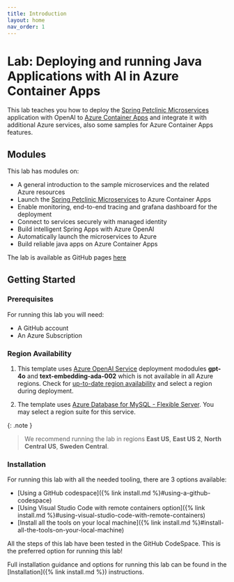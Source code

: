 ```yaml
---
title: Introduction
layout: home
nav_order: 1
---
```


# Lab: Deploying and running Java Applications with AI in Azure Container Apps

This lab teaches you how to deploy the [Spring Petclinic Microservices](https://github.com/Azure-Samples/java-microservices-aca-lab/tree/main/src) application with OpenAI to [Azure Container Apps](https://learn.microsoft.com/azure/container-apps/overview) and integrate it with additional Azure services, also some samples for Azure Container Apps features.

## Modules

This lab has modules on:

* A general introduction to the sample microservices and the related Azure resources
* Launch the [Spring Petclinic Microservices](https://github.com/spring-petclinic/spring-petclinic-microservices) to Azure Container Apps
* Enable monitoring, end-to-end tracing and grafana dashboard for the deployment
* Connect to services securely with managed identity
* Build intelligent Spring Apps with Azure OpenAI
* Automatically launch the microservices to Azure
* Build reliable java apps on Azure Container Apps

The lab is available as GitHub pages [here](https://azure-samples.github.io/java-microservices-aca-lab/)

## Getting Started

### Prerequisites

For running this lab you will need:

* A GitHub account
* An Azure Subscription

### Region Availability

1. This template uses [Azure OpenAI Service](https://learn.microsoft.com/en-us/azure/ai-services/openai/overview) deployment mododules **gpt-4o** and **text-embedding-ada-002** which is not available in all Azure regions. Check for [up-to-date region availability](https://learn.microsoft.com/azure/ai-services/openai/concepts/models#standard-deployment-model-availability) and select a region during deployment.

1. The template uses [Azure Database for MySQL - Flexible Server](https://learn.microsoft.com/en-us/azure/mysql/flexible-server/overview). You may select a region suite for this service.

{: .note }
> We recommend running the lab in regions **East US**, **East US 2**, **North Central US**, **Sweden Central**.

### Installation

For running this lab with all the needed tooling, there are 3 options available:

* [Using a GitHub codespace]({% link install.md %}#using-a-github-codespace)
* [Using Visual Studio Code with remote containers option]({% link install.md %}#using-visual-studio-code-with-remote-containers)
* [Install all the tools on your local machine]({% link install.md %}#install-all-the-tools-on-your-local-machine)

All the steps of this lab have been tested in the GitHub CodeSpace. This is the preferred option for running this lab!

Full installation guidance and options for running this lab can be found in the [Installation]({% link install.md %}) instructions.
